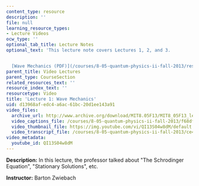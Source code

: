 ```yaml
---
content_type: resource
description: ''
file: null
learning_resource_types:
- Lecture Videos
ocw_type: ''
optional_tab_title: Lecture Notes
optional_text: 'This lecture note covers Lectures 1, 2, and 3.


  [Wave Mechanics (PDF)](/courses/8-05-quantum-physics-ii-fall-2013/resources/mit8_05f13_chap_01)'
parent_title: Video Lectures
parent_type: CourseSection
related_resources_text: ''
resource_index_text: ''
resourcetype: Video
title: 'Lecture 1: Wave Mechanics'
uid: d13968af-edc4-a6ac-61bc-20d1ee143a91
video_files:
  archive_url: http://www.archive.org/download/MIT8.05F13/MIT8_05F13_lec01_300k.mp4
  video_captions_file: /courses/8-05-quantum-physics-ii-fall-2013/f68dfed4f76e5501924ae0c9062e0d05_QI13S04w8dM.vtt
  video_thumbnail_file: https://img.youtube.com/vi/QI13S04w8dM/default.jpg
  video_transcript_file: /courses/8-05-quantum-physics-ii-fall-2013/ce43ff6a0b3c8cf52d11118b976ab2a7_QI13S04w8dM.pdf
video_metadata:
  youtube_id: QI13S04w8dM
---
```


**Description:** In this lecture, the professor talked about "The Schrodinger Equation", "Stationary Solutions", etc.

**Instructor:** Barton Zwiebach